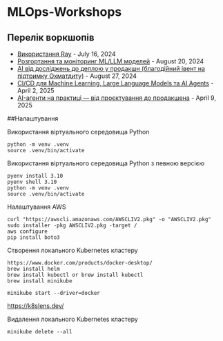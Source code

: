 # MLOps-Workshops

## Перелік воркшопів 
- [Використання Ray](Ray) - July 16, 2024
- [Розгортання та моніторинг ML/LLM моделей](Deploy_and_Observability) - August 20, 2024
- [AI від досліджень до деплою у продакшн (благодійний івент на підтримку Охматдиту)](From_Research_to_Production) - August 27, 2024
- [CI/CD для Machine Learning, Large Language Models та AI Agents](CI_CD) - April 2, 2025
- [AI-агенти на практиці — від проєктування до продакшена](AI_Agents) - April 9, 2025


##Налаштування

Використання віртуального середовища Python
```
python -m venv .venv
source .venv/bin/activate
```

Використання віртуального середовища Python з певною версією 
```
pyenv install 3.10
pyenv shell 3.10
python -m venv .venv
source .venv/bin/activate
```

Налаштування AWS
```
curl "https://awscli.amazonaws.com/AWSCLIV2.pkg" -o "AWSCLIV2.pkg"
sudo installer -pkg AWSCLIV2.pkg -target /
aws configure
pip install boto3
```

Створення локального Kubernetes кластеру
```
https://www.docker.com/products/docker-desktop/
brew install helm
brew install kubectl or brew install kubectl
brew install minikube

minikube start --driver=docker
```

https://k8slens.dev/

Видалення локального Kubernetes кластеру
```
minikube delete --all
```